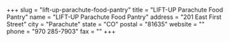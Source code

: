 +++
slug = "lift-up-parachute-food-pantry"
title = "LIFT-UP Parachute Food Pantry"
name = "LIFT-UP Parachute Food Pantry"
address = "201 East First Street"
city = "Parachute"
state = "CO"
postal = "81635"
website = ""
phone = "970 285-7903"
fax = ""
+++
